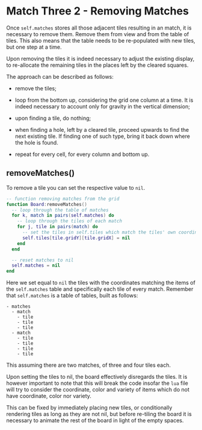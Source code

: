 # Match Three 2 - Removing Matches

Once `self.matches` stores all those adjacent tiles resulting in an match, it is necessary to remove them. Remove them from view and from the table of tiles. This also means that the table needs to be re-populated with new tiles, but one step at a time.

Upon removing the tiles it is indeed necessary to adjust the existing display, to re-allocate the remaining tiles in the places left by the cleared squares.

The approach can be described as follows:

- remove the tiles;

- loop from the bottom up, considering the grid one column at a time. It is indeed necessary to account only for gravity in the vertical dimension;

- upon finding a tile, do nothing;

- when finding a hole, left by a cleared tile, proceed upwards to find the next existing tile. If finding one of such type, bring it back down where the hole is found.

- repeat for every cell, for every column and bottom up.

## removeMatches()

To remove a tile you can set the respective value to `nil`.

```lua
-- function removing matches from the grid
function Board:removeMatches()
  -- loop through the table of matches
  for k, match in pairs(self.matches) do
    -- loop through the tiles of each match
    for j, tile in pairs(match) do
      -- set the tiles in self.tiles which match the tiles' own coordinates to nil
      self.tiles[tile.gridY][tile.gridX] = nil
    end
  end

  -- reset matches to nil
  self.matches = nil
end
```

Here we set equal to `nil` the tiles with the coordinates matching the items of the `self.matches` table and specifically each tile of every match. Remember that `self.matches` is a table of tables, built as follows:

```text
- matches
  - match
    - tile
    - tile
    - tile
  - match
    - tile
    - tile
    - tile
    - tile
```

This assuming there are two matches, of three and four tiles each.

Upon setting the tiles to nil, the board effectively disregards the tiles. It is however important to note that this will break the code insofar the `lua` file will try to consider the coordinate, color and variety of items which do not have coordinate, color nor variety.

This can be fixed by immediately placing new tiles, or conditionally rendering tiles as long as they are not nil, but before re-tiling the board it is necessary to animate the rest of the board in light of the empty spaces.
